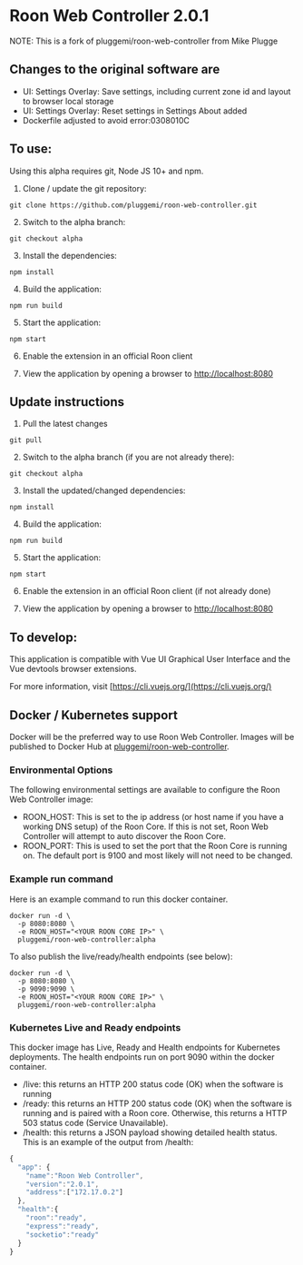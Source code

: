# Roon Web Controller 2.0.1

NOTE: This is a fork of pluggemi/roon-web-controller from Mike Plugge

## Changes to the original software are
- UI: Settings Overlay: Save settings, including current zone id and layout to browser local storage
- UI: Settings Overlay: Reset settings in Settings About added
- Dockerfile adjusted to avoid error:0308010C

## To use:

Using this alpha requires git, Node JS 10+ and npm.

1. Clone / update the git repository:

`git clone https://github.com/pluggemi/roon-web-controller.git`

2. Switch to the alpha branch:

`git checkout alpha`

3. Install the dependencies:

`npm install`

4. Build the application:

`npm run build`

5. Start the application:

`npm start`

6. Enable the extension in an official Roon client

7. View the application by opening a browser to [http://localhost:8080](http://localhost:8080)

## Update instructions

1. Pull the latest changes

`git pull`

2. Switch to the alpha branch (if you are not already there):

`git checkout alpha`

3. Install the updated/changed dependencies:

`npm install`

4. Build the application:

`npm run build`

5. Start the application:

`npm start`

6. Enable the extension in an official Roon client (if not already done)

7. View the application by opening a browser to [http://localhost:8080](http://localhost:8080)

## To develop:

This application is compatible with Vue UI Graphical User Interface and the Vue devtools browser extensions.

For more information, visit [https://cli.vuejs.org/](https://cli.vuejs.org/)

## Docker / Kubernetes support

Docker will be the preferred way to use Roon Web Controller. Images will be published to Docker Hub at [pluggemi/roon-web-controller](https://hub.docker.com/repository/docker/pluggemi/roon-web-controller).

### Environmental Options

The following environmental settings are available to configure the Roon Web Controller image:

- ROON_HOST: This is set to the ip address (or host name if you have a working DNS setup) of the Roon Core. If this is not set, Roon Web Controller will attempt to auto discover the Roon Core.
- ROON_PORT: This is used to set the port that the Roon Core is running on. The default port is 9100 and most likely will not need to be changed.

### Example run command

Here is an example command to run this docker container.

```
docker run -d \
  -p 8080:8080 \
  -e ROON_HOST="<YOUR ROON CORE IP>" \
  pluggemi/roon-web-controller:alpha
```

To also publish the live/ready/health endpoints (see below):

```
docker run -d \
  -p 8080:8080 \
  -p 9090:9090 \
  -e ROON_HOST="<YOUR ROON CORE IP>" \
  pluggemi/roon-web-controller:alpha
```

### Kubernetes Live and Ready endpoints

This docker image has Live, Ready and Health endpoints for Kubernetes deployments. The health endpoints run on port 9090 within the docker container.

- /live: this returns an HTTP 200 status code (OK) when the software is running
- /ready: this returns an HTTP 200 status code (OK) when the software is running and is paired with a Roon core. Otherwise, this returns a HTTP 503 status code (Service Unavailable).
- /health: this returns a JSON payload showing detailed health status. This is an example of the output from /health:

```javascript
{
  "app": {
    "name":"Roon Web Controller",
    "version":"2.0.1",
    "address":["172.17.0.2"]
  },
  "health":{
    "roon":"ready",
    "express":"ready",
    "socketio":"ready"
  }
}
```
